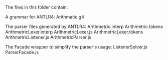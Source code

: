 The files in this folder contain:

A grammar for ANTLR4:
Arithmatic.g4

The parser files generated by ANTLR4:
Arithmetric.interp
Arithmetric.tokens
ArithmetricLexer.interp
ArithmetricLexer.js
ArithmetricLexer.tokens
ArithmetricListener.js
ArithmetricParser.js

The Facade wrapper to simplify the parser's usage:
ListenerSolver.js
ParserFacade.js
